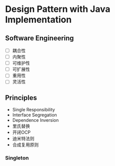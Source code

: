 # Design Pattern with Java Implementation

## Software Engineering
- [ ] 耦合性
- [ ] 内聚性
- [ ] 可维护性
- [ ] 可扩展性
- [ ] 重用性
- [ ] 灵活性

## Principles
- Single Responsibility
- Interface Segregation
- Dependence Inversion
- 里氏替换
- 开闭OCP
- 迪米特法则
- 合成复用原则

### Singleton